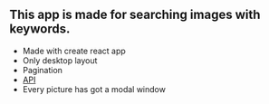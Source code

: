 ## This app is made for searching images with keywords.

- Made with create react app
- Only desktop layout 
- Pagination
- [API](https://pixabay.com/api/docs/)
- Every picture has got a modal window
